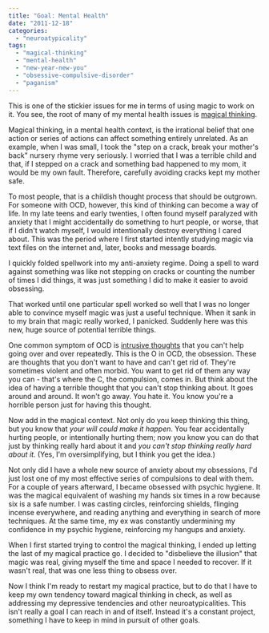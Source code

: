 ```yaml
---
title: "Goal: Mental Health"
date: "2011-12-18"
categories: 
  - "neuroatypicality"
tags: 
  - "magical-thinking"
  - "mental-health"
  - "new-year-new-you"
  - "obsessive-compulsive-disorder"
  - "paganism"
---
```


This is one of the stickier issues for me in terms of using magic to work on it. You see, the root of many of my mental health issues is [magical thinking](http://en.wikipedia.org/wiki/Magical_thinking "Magical thinking").

Magical thinking, in a mental health context, is the irrational belief that one action or series of actions can affect something entirely unrelated. As an example, when I was small, I took the "step on a crack, break your mother's back" nursery rhyme very seriously. I worried that I was a terrible child and that, if I stepped on a crack and something bad happened to my mom, it would be my own fault. Therefore, carefully avoiding cracks kept my mother safe.

To most people, that is a childish thought process that should be outgrown. For someone with OCD, however, this kind of thinking can become a way of life. In my late teens and early twenties, I often found myself paralyzed with anxiety that I might accidentally do something to hurt people, or worse, that if I didn't watch myself, I would intentionally destroy everything I cared about. This was the period where I first started intently studying magic via text files on the internet and, later, books and message boards.

I quickly folded spellwork into my anti-anxiety regime. Doing a spell to ward against something was like not stepping on cracks or counting the number of times I did things, it was just something I did to make it easier to avoid obsessing.

That worked until one particular spell worked so well that I was no longer able to convince myself magic was just a useful technique. When it sank in to my brain that magic really worked, I panicked. Suddenly here was this new, huge source of potential terrible things.

One common symptom of OCD is [intrusive thoughts](http://en.wikipedia.org/wiki/Intrusive_thoughts "Intrusive thoughts") that you can't help going over and over repeatedly. This is the O in OCD, the obsession. These are thoughts that you don't want to have and can't get rid of. They're sometimes violent and often morbid. You want to get rid of them any way you can - that's where the C, the compulsion, comes in. But think about the idea of having a terrible thought that you can't stop thinking about. It goes around and around. It won't go away. You hate it. You know you're a horrible person just for having this thought.

Now add in the magical context. Not only do you keep thinking this thing, but you know that _your will could make it happen_. You fear accidentally hurting people, or intentionally hurting them; now you know you can do that just by thinking really hard about it and _you can't stop thinking really hard about it._ (Yes, I'm oversimplifying, but I think you get the idea.)

Not only did I have a whole new source of anxiety about my obsessions, I'd just lost one of my most effective series of compulsions to deal with them. For a couple of years afterward, I became obsessed with psychic hygiene. It was the magical equivalent of washing my hands six times in a row because six is a safe number. I was casting circles, reinforcing shields, flinging incense everywhere, and reading anything and everything in search of more techniques. At the same time, my ex was constantly undermining my confidence in my psychic hygiene, reinforcing my hangups and anxiety.

When I first started trying to control the magical thinking, I ended up letting the last of my magical practice go. I decided to "disbelieve the illusion" that magic was real, giving myself the time and space I needed to recover. If it wasn't real, that was one less thing to obsess over.

Now I think I'm ready to restart my magical practice, but to do that I have to keep my own tendency toward magical thinking in check, as well as addressing my depressive tendencies and other neuroatypicalities. This isn't really a goal I can reach in and of itself. Instead it's a constant project, something I have to keep in mind in pursuit of other goals.

